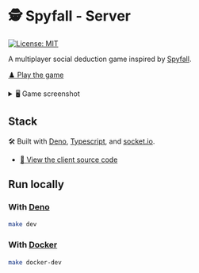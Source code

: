 # 🕵️ Spyfall - Server

[![License: MIT](https://img.shields.io/badge/license-MIT-green)](./LICENSE)

A multiplayer social deduction game inspired by
[Spyfall](https://hwint.ru/portfolio-item/spyfall/).

[♟️ Play the game](https://spyfall.verybadfrags.com)

<details>
<summary>🖥️ Game screenshot</summary>
<img alt="Game screenshot" src="docs/spyfall-example-01.png"/>
</details>

## Stack

🛠️ Built with [Deno](https://deno.com),
[Typescript](https://www.typescriptlang.org), and
[socket.io](https://socket.io).

- [💾 View the client source code](https://github.com/VeryBadFrags/spyfall-client)

## Run locally

### With [Deno](https://deno.com)

```sh
make dev
```

### With [Docker](https://www.docker.com)

```sh
make docker-dev
```
